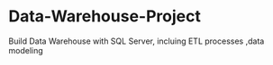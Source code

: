 # Data-Warehouse-Project
Build Data Warehouse with SQL Server, incluing ETL processes ,data modeling
